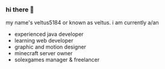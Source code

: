 ### hi there 👋
my name's veltus5184 or known as veltus. i am currently a/an

- experienced java developer
- learning web developer
- graphic and motion designer
- minecraft server owner
- solexgames manager & freelancer
